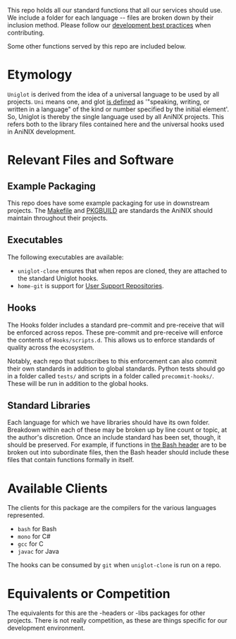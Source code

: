 This repo holds all our standard functions that all our services should use. We include a folder for each language -- files are broken down by their inclusion method. Please follow our [development best practices](https://foundation.aninix.net/AniNIX/Wiki/src/branch/master/Operation/Development_Best_Practices.md) when contributing.

Some other functions served by this repo are included below.

# Etymology

`Uniglot` is derived from the idea of a universal language to be used by all projects. `Uni` means one, and glot [is defined](https://www.collinsdictionary.com/us/dictionary/english/glot#:~:text=%2Dglot%20in%20American%20English,polyglot) as '"speaking, writing, or written in a language" of the kind or number specified by the initial element'. So, Uniglot is thereby the single language used by all AniNIX projects. This refers both to the library files contained here and the universal hooks used in AniNIX development.

# Relevant Files and Software

## Example Packaging

This repo does have some example packaging for use in downstream projects. The [Makefile](./Makefile) and [PKGBUILD](./PKGBUILD) are standards the AniNIX should maintain throughout their projects.

## Executables

The following executables are available:

* `uniglot-clone` ensures that when repos are cloned, they are attached to the standard Uniglot hooks.
* `home-git` is support for [User Support Repositories](https://aninix.net/AniNIX/Wiki/src/branch/main/Articles/User_Support_Repositories.md).

## Hooks

The Hooks folder includes a standard pre-commit and pre-receive that will be enforced across repos. These pre-commit and pre-receive will enforce the contents of `Hooks/scripts.d`. This allows us to enforce standards of quality across the ecosystem.

Notably, each repo that subscribes to this enforcement can also commit their own standards in addition to global standards. Python tests should go in a folder called `tests/` and scripts in a folder called `precommit-hooks/`. These will be run in addition to the global hooks.

## Standard Libraries

Each language for which we have libraries should have its own folder. Breakdown within each of these may be broken up by line count or topic, at the author's discretion. Once an include standard has been set, though, it should be preserved. For example, if functions in [the Bash header](./Bash/header) are to be broken out into subordinate files, then the Bash header should include these files that contain functions formally in itself.

# Available Clients

The clients for this package are the compilers for the various languages represented.

* `bash` for Bash
* `mono` for C#
* `gcc` for C
* `javac` for Java

The hooks can be consumed by `git` when `uniglot-clone` is run on a repo.

# Equivalents or Competition

The equivalents for this are the -headers or -libs packages for other projects. There is not really competition, as these are things specific for our development environment.
